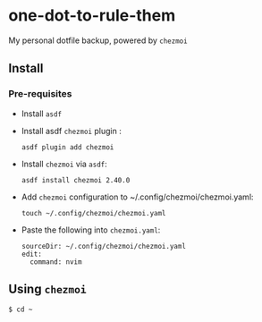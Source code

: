 # one-dot-to-rule-them
My personal dotfile backup, powered by `chezmoi`

## Install

### Pre-requisites

 * Install `asdf` 

 * Install asdf `chezmoi` plugin :

       asdf plugin add chezmoi

    
 * Install `chezmoi` via `asdf`:

       asdf install chezmoi 2.40.0


 * Add `chezmoi` configuration to ~/.config/chezmoi/chezmoi.yaml:

       touch ~/.config/chezmoi/chezmoi.yaml


 * Paste the following into `chezmoi.yaml`:


       sourceDir: ~/.config/chezmoi/chezmoi.yaml
       edit: 
         command: nvim



## Using `chezmoi`


    $ cd ~

